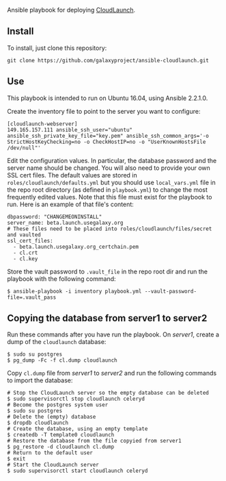 Ansible playbook for deploying [CloudLaunch](https://github.com/galaxyproject/cloudlaunch/tree/dev).

## Install
To install, just clone this repository:

```
git clone https://github.com/galaxyproject/ansible-cloudlaunch.git
```

## Use
This playbook is intended to run on Ubuntu 16.04, using Ansible 2.2.1.0.

Create the inventory file to point to the server you want to configure:

```
[cloudlaunch-webserver]
149.165.157.111 ansible_ssh_user="ubuntu" ansible_ssh_private_key_file="key.pem" ansible_ssh_common_args='-o StrictHostKeyChecking=no -o CheckHostIP=no -o "UserKnownHostsFile /dev/null"'
```

Edit the configuration values. In particular, the database password and the
server name should be changed. You will also need to provide your own SSL cert
files. The default values are stored in `roles/cloudlaunch/defaults.yml` but
you should use `local_vars.yml` file in the repo root directory (as defined
in `playbook.yml`) to change the most frequently edited values. Note that this
file must exist for the playbook to run. Here is an example of that file's
content:

```
dbpassword: "CHANGEMEONINSTALL"
server_name: beta.launch.usegalaxy.org
# These files need to be placed into roles/cloudlaunch/files/secret and vaulted
ssl_cert_files:
  - beta.launch.usegalaxy.org_certchain.pem
  - cl.crt
  - cl.key
```

Store the vault password to `.vault_file` in the repo root dir and run the
playbook with the following command:

```
$ ansible-playbook -i inventory playbook.yml --vault-password-file=.vault_pass
```

## Copying the database from server1 to server2

Run these commands after you have run the playbook.
On _server1_, create a dump of the `cloudlaunch` database:

```
$ sudo su postgres
$ pg_dump -Fc -f cl.dump cloudlaunch
```

Copy `cl.dump` file from _server1_ to _server2_ and run the following commands
to import the database:
```
# Stop the CloudLaunch server so the empty database can be deleted
$ sudo supervisorctl stop cloudlaunch celeryd
# Become the postgres system user
$ sudo su postgres
# Delete the (empty) database
$ dropdb cloudlaunch
# Create the database, using an empty template
$ createdb -T template0 cloudlaunch
# Restore the database from the file copyied from server1
$ pg_restore -d cloudlaunch cl.dump
# Return to the default user
$ exit
# Start the CloudLaunch server
$ sudo supervisorctl start cloudlaunch celeryd
```

